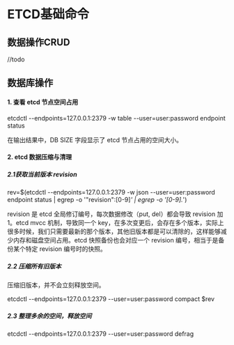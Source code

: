 # ETCD基础命令

## 数据操作CRUD

//todo


## 数据库操作

#### 1. 查看 etcd 节点空间占用

etcdctl --endpoints=127.0.0.1:2379 -w table --user=user:password endpoint status

在输出结果中，DB SIZE 字段显示了 etcd 节点占用的空间大小。

#### 2. etcd 数据压缩与清理

##### 2.1获取当前版本 revision

rev=$(etcdctl --endpoints=127.0.0.1:2379 -w json --user=user:password endpoint status | egrep -o '"revision":[0-9]*' | egrep -o '[0-9].*')

revision 是 etcd 全局修订编号，每次数据修改（put, del）都会导致 revision 加 1。etcd mvcc 机制，导致同一个 key，在多次变更后，会存在多个版本，实际上很多时候，我们只需要最新的那个版本，其他旧版本都是可以清除的，这样能够减少内存和磁盘空间占用。etcd 快照备份也会对应一个 revision 编号，相当于是备份某个特定 revision 编号时的快照。


##### 2.2 压缩所有旧版本

压缩旧版本，并不会立刻释放空间。

etcdctl --endpoints=127.0.0.1:2379 --user=user:password compact $rev

##### 2.3 整理多余的空间，释放空间

etcdctl --endpoints=127.0.0.1:2379 --user=user:password defrag
